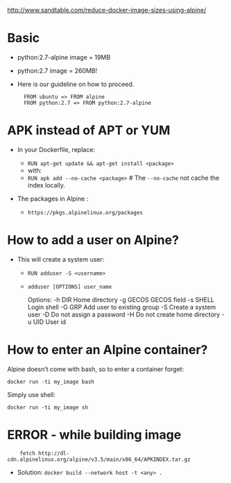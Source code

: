 http://www.sandtable.com/reduce-docker-image-sizes-using-alpine/

# Basic
- python:2.7-alpine image = 19MB 
- python:2.7 image = 260MB! 

- Here is our guideline on how to proceed.
        
        FROM ubuntu => FROM alpine
        FROM python:2.7 => FROM python:2.7-alpine

# APK instead of APT or YUM
- In your Dockerfile, replace:
    - `RUN apt-get update && apt-get install <package>`
    - with:
    - `RUN apk add --no-cache <package>` # The `--no-cache` not cache the index locally. 

- The packages in Alpine : 
    - `https://pkgs.alpinelinux.org/packages`

 
# How to add a user on Alpine?
- This will create a system user:
    - `RUN adduser -S <username>`
    - `adduser [OPTIONS] user_name`
        
        Options:
            -h DIR          Home directory
            -g GECOS        GECOS field
            -s SHELL        Login shell
            -G GRP          Add user to existing group
            -S              Create a system user
            -D              Do not assign a password
            -H              Do not create home directory
            -u UID          User id
 

# How to enter an Alpine container?
Alpine doesn’t come with bash, so to enter a container forget:

`docker run -ti my_image bash`

Simply use shell:

`docker run -ti my_image sh`


# ERROR - while building image         
        fetch http://dl-cdn.alpinelinux.org/alpine/v3.5/main/x86_64/APKINDEX.tar.gz
- Solution: `docker build --network host -t <any> .`